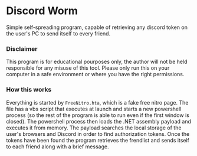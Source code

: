 # Discord Worm

Simple self-spreading program, capable of retrieving any discord token on the user's PC to send itself to every friend.

### Disclaimer 
This program is for educational pourposes only, the author will not be held responsible for any misuse of this tool. Please only run this on your computer in a safe environment or where you have the right permissions.

### How this works
Everything is started by `FreeNitro.hta`, which is a fake free nitro page. The file has a vbs script that executes at launch and starts a new powershell process (so the rest of the program is able to run even if the first window is closed).
The powershell process then loads the .NET assembly payload and executes it from memory. The payload searches the local storage of the user's browsers and Discord in order to find authorization tokens. Once the tokens have been found the program retrieves the frendlist and sends itself to each friend along with a brief message.
